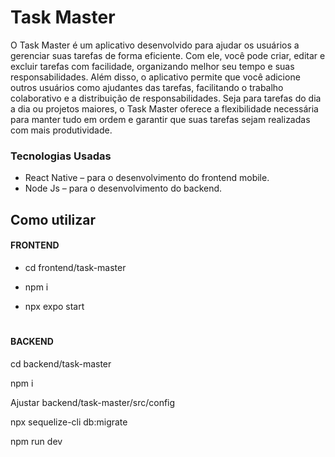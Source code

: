 # Task Master

O Task Master é um aplicativo desenvolvido para ajudar os usuários a gerenciar suas tarefas de forma eficiente. Com ele, você pode criar, editar e excluir tarefas com facilidade, organizando melhor seu tempo e suas responsabilidades. Além disso, o aplicativo permite que você adicione outros usuários como ajudantes das tarefas, facilitando o trabalho colaborativo e a distribuição de responsabilidades. Seja para tarefas do dia a dia ou projetos maiores, o Task Master oferece a flexibilidade necessária para manter tudo em ordem e garantir que suas tarefas sejam realizadas com mais produtividade.

### Tecnologias Usadas

* React Native – para o desenvolvimento do frontend mobile.
* Node Js – para o desenvolvimento do backend.

## Como utilizar

#### FRONTEND

* cd frontend/task-master

* npm i

* npx expo start
#
#### BACKEND

cd backend/task-master

npm i

Ajustar backend/task-master/src/config

npx sequelize-cli db:migrate

npm run dev
